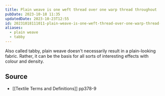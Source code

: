 ```yaml
---
title: Plain weave is one weft thread over one warp thread throughout
pubDate: 2023-10-18 11:35
updatedDate: 2023-10-23T12:55
id: 20231018111011-plain-weave-is-one-weft-thread-over-one-warp-thread-throughout
aliases:
  - plain weave
  - tabby
---
```

Also called tabby, plain weave doesn't necessarily result in a plain-looking fabric. Rather, it can be the basis for all sorts of interesting effects with colour and density. 

## Source
- [[Textile Terms and Definitions]] pp378-9